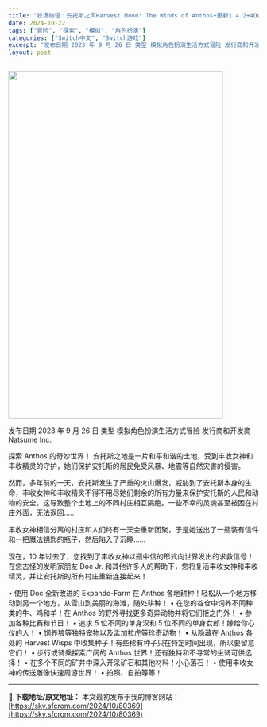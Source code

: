 ```yaml
---
title: "牧场物语：安托斯之风Harvest Moon: The Winds of Anthos+更新1.4.2+4DLC Switch NSP NSZ中文"
date: 2024-10-22
tags: ["冒险", "探索", "模拟", "角色扮演"]
categories: ["Switch中文", "Switch游戏"]
excerpt: "发布日期 2023 年 9 月 26 日 类型 模拟角色扮演生活方式冒险 发行商和开发商 Natsume Inc. 探索 Anthos 的奇妙世界！ 安托斯之地是一片和平和谐的土地，受到丰收女神和丰收精灵的守护，她们保护安托斯的居民免受风暴、地震等自然灾害的侵害。 然而，多年前的一天，安托斯发生了严&hellip;"
layout: post
---
```


<img class="aligncenter size-full wp-image-80370" src="https://sky.sfcrom.com/wp-content/uploads/2024/10/2024102201122722.webp" alt="" width="432" height="700" />

发布日期 2023 年 9 月 26 日
类型 模拟角色扮演生活方式冒险
发行商和开发商 Natsume Inc.

探索 Anthos 的奇妙世界！
安托斯之地是一片和平和谐的土地，受到丰收女神和丰收精灵的守护，她们保护安托斯的居民免受风暴、地震等自然灾害的侵害。

然而，多年前的一天，安托斯发生了严重的火山爆发，威胁到了安托斯本身的生命，丰收女神和丰收精灵不得不用尽她们剩余的所有力量来保护安托斯的人民和动物的安全。这导致整个土地上的不同村庄相互隔绝。一些不幸的灵魂甚至被困在村庄外面，无法返回……

丰收女神相信分离的村庄和人们终有一天会重新团聚，于是她送出了一瓶装有信件和一把魔法钥匙的瓶子，然后陷入了沉睡……

现在，10 年过去了，您找到了丰收女神以瓶中信的形式向世界发出的求救信号！在您古怪的发明家朋友 Doc Jr. 和其他许多人的帮助下，您将复活丰收女神和丰收精灵，并让安托斯的所有村庄重新连接起来！

• 使用 Doc 全新改进的 Expando-Farm 在 Anthos 各地耕种！轻松从一个地方移动到另一个地方，从雪山到美丽的海滩，随处耕种！
• 在您的谷仓中饲养不同种类的牛、鸡和羊！在 Anthos 的野外寻找更多奇异动物并将它们拒之门外！
• 参加各种比赛和节日！
• 追求 5 位不同的单身汉和 5 位不同的单身女郎！嫁给你心仪的人！
• 饲养狼等独特宠物以及孟加拉虎等珍奇动物！
• 从隐藏在 Anthos 各处的 Harvest Wisps 中收集种子！有些稀有种子只在特定时间出现，所以要留意它们！
• 步行或骑乘探索广阔的 Anthos 世界！还有独特和不寻常的坐骑可供选择！
• 在多个不同的矿井中深入开采矿石和其他材料！小心落石！
• 使用丰收女神的传送雕像快速周游世界！
• 拍照、自拍等等！

---
📖 **下载地址/原文地址：** 本文最初发布于我的博客网站：[https://sky.sfcrom.com/2024/10/80369](https://sky.sfcrom.com/2024/10/80369)
